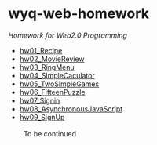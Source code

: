 # wyq-web-homework
*Homework for Web2.0 Programming*
<br>
* [hw01_Recipe](hw01Recipe)
* [hw02_MovieReview](hw02MovieReview)
* [hw03_RingMenu](hw03RingMenu)
* [hw04_SimpleCaculator](hw04SimpleCaculator)
* [hw05_TwoSimpleGames](hw05TwoSimpleGames)
* [hw06_FifteenPuzzle](hw06FifteenPuzzle)
* [hw07_Signin](hw07Signin)
* [hw08_AsynchronousJavaScript](hw08AsynchronousJavaScript)
* [hw09_SignUp](hw09SignUp)
<br><br>
..To be continued
